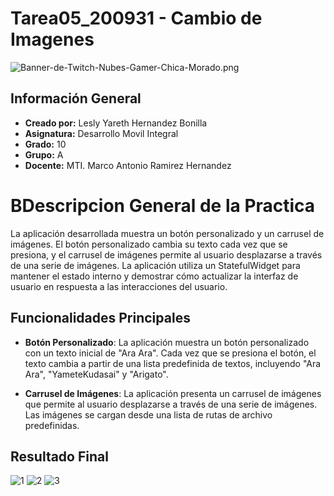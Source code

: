 # Tarea05_200931 - Cambio de Imagenes
![Banner-de-Twitch-Nubes-Gamer-Chica-Morado.png](https://i.postimg.cc/15q3LFXF/Banner-de-Twitch-Nubes-Gamer-Chica-Morado.png)
## Información General

- **Creado por:** Lesly Yareth Hernandez Bonilla
- **Asignatura:** Desarrollo Movil Integral
- **Grado:** 10
- **Grupo:** A
- **Docente:** MTI. Marco Antonio Ramirez Hernandez
  
# BDescripcion General de la Practica

La aplicación desarrollada muestra un botón personalizado y un carrusel de imágenes. El botón personalizado cambia su texto cada vez que se presiona, y el carrusel de imágenes permite al usuario desplazarse a través de una serie de imágenes. La aplicación utiliza un StatefulWidget para mantener el estado interno y demostrar cómo actualizar la interfaz de usuario en respuesta a las interacciones del usuario.

## Funcionalidades Principales

- **Botón Personalizado**: La aplicación muestra un botón personalizado con un texto inicial de "Ara Ara". Cada vez que se presiona el botón, el texto cambia a partir de una lista predefinida de textos, incluyendo "Ara Ara", "YameteKudasai" y "Arigato".

- **Carrusel de Imágenes**: La aplicación presenta un carrusel de imágenes que permite al usuario desplazarse a través de una serie de imágenes. Las imágenes se cargan desde una lista de rutas de archivo predefinidas.

## Resultado Final
![1](https://github.com/Lesly-hub/DMI_Tarea05_180247/assets/74167109/0a6d25ff-e9ae-49eb-9673-05cde5e3b4d7)
![2](https://github.com/Lesly-hub/DMI_Tarea05_180247/assets/74167109/04ea3adf-7935-43be-8263-fb809142a4e7)
![3](https://github.com/Lesly-hub/DMI_Tarea05_180247/assets/74167109/52137ca7-01b4-41a9-976a-69bef90bd259)






